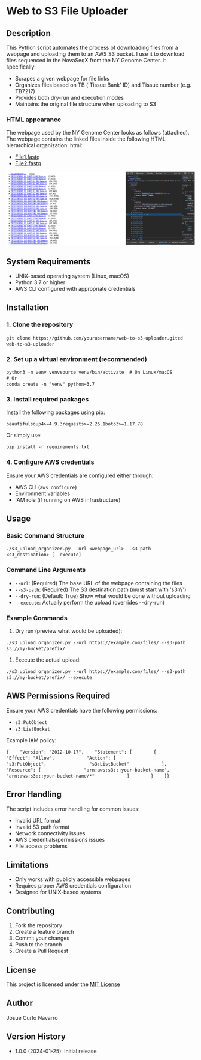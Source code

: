 # Web to S3 File Uploader

## Description

This Python script automates the process of downloading files from a webpage and uploading them to an AWS S3 bucket. I use it to download files sequenced in the NovaSeqX from the NY Genome Center. 
It specifically:

- Scrapes a given webpage for file links
- Organizes files based on TB ('Tissue Bank' ID) and Tissue number (e.g. TB7217)
- Provides both dry-run and execution modes
- Maintains the original file structure when uploading to S3

### HTML appearance

The webpage used by the NY Genome Center looks as follows (attached). The webpage contains the linked files inside the following HTML hierarchical organization: 
html:
<ul>
  <li>
    <a href = "file1.fastq"> File1.fastq</a>
  </li>
  <li>
    <a href = "file2.fastq"> File2.fastq</a>
  </li>
</ul>

![HTML_screenshot](./Images/HTML_content.png)

## System Requirements

- UNIX-based operating system (Linux, macOS)
- Python 3.7 or higher
- AWS CLI configured with appropriate credentials

## Installation

### 1. Clone the repository

```
git clone https://github.com/yourusername/web-to-s3-uploader.gitcd web-to-s3-uploader
```

### 2. Set up a virtual environment (recommended)

```
python3 -m venv venvsource venv/bin/activate  # On Linux/macOS
# Or
conda create -n "venv" python=3.7
```

### 3. Install required packages

Install the following packages using pip:

```
beautifulsoup4>=4.9.3requests>=2.25.1boto3>=1.17.78
```

Or simply use:

```
pip install -r requirements.txt
```

### 4. Configure AWS credentials

Ensure your AWS credentials are configured either through:

- AWS CLI (`aws configure`)
- Environment variables
- IAM role (if running on AWS infrastructure)

## Usage

### Basic Command Structure

```
./s3_upload_organizer.py --url <webpage_url> --s3-path <s3_destination> [--execute]
```

### Command Line Arguments

- `--url`: (Required) The base URL of the webpage containing the files
- `--s3-path`: (Required) The S3 destination path (must start with 's3://')
- `--dry-run`: (Default: True) Show what would be done without uploading
- `--execute`: Actually perform the upload (overrides --dry-run)

### Example Commands

1. Dry run (preview what would be uploaded):

```
./s3_upload_organizer.py --url https://example.com/files/ --s3-path s3://my-bucket/prefix/
```

1. Execute the actual upload:

```
./s3_upload_organizer.py --url https://example.com/files/ --s3-path s3://my-bucket/prefix/ --execute
```

## AWS Permissions Required

Ensure your AWS credentials have the following permissions:

- `s3:PutObject`
- `s3:ListBucket`

Example IAM policy:

```
{    "Version": "2012-10-17",    "Statement": [        {            "Effect": "Allow",            "Action": [                "s3:PutObject",                "s3:ListBucket"            ],            "Resource": [                "arn:aws:s3:::your-bucket-name",                "arn:aws:s3:::your-bucket-name/*"            ]        }    ]}
```

## Error Handling

The script includes error handling for common issues:

- Invalid URL format
- Invalid S3 path format
- Network connectivity issues
- AWS credentials/permissions issues
- File access problems

## Limitations

- Only works with publicly accessible webpages
- Requires proper AWS credentials configuration
- Designed for UNIX-based systems

## Contributing

1. Fork the repository
1. Create a feature branch
1. Commit your changes
1. Push to the branch
1. Create a Pull Request

## License

This project is licensed under the [MIT License](LICENSE)

## Author

Josue Curto Navarro

## Version History

- 1.0.0 (2024-01-25): Initial release

<br>
